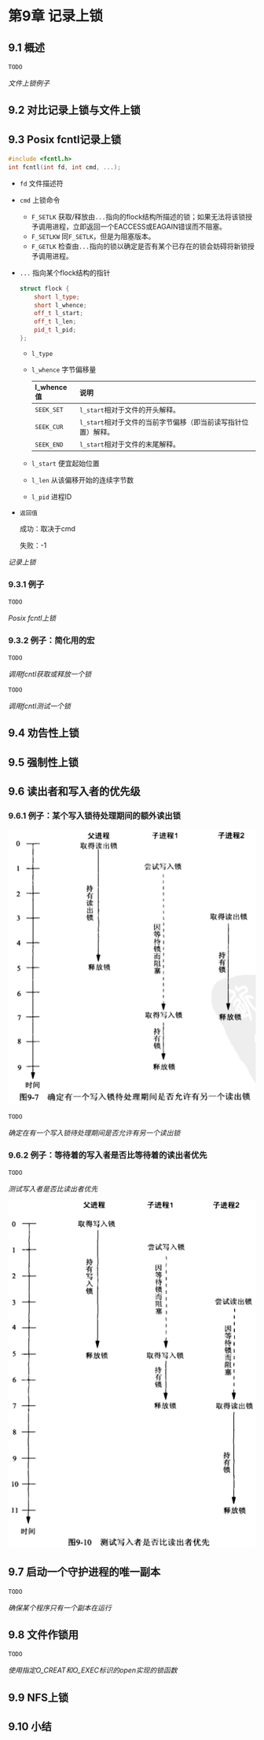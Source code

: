 # 第9章 记录上锁



## 9.1 概述

```c++
TODO
```

*文件上锁例子*



## 9.2 对比记录上锁与文件上锁



## 9.3 Posix fcntl记录上锁

```c++
#include <fcntl.h>
int fcntl(int fd, int cmd, ...);
```

- `fd` 文件描述符

- `cmd` 上锁命令

  - `F_SETLK` 获取/释放由`...`指向的flock结构所描述的锁；如果无法将该锁授予调用进程，立即返回一个EACCESS或EAGAIN错误而不阻塞。
  - `F_SETLKW` 同`F_SETLK`，但是为阻塞版本。
  - `F_GETLK` 检查由`...`指向的锁以确定是否有某个已存在的锁会妨碍将新锁授予调用进程。

- `...` 指向某个flock结构的指针

  ```c++
  struct flock {
      short l_type;
      short l_whence;
      off_t l_start;
      off_t l_len;
      pid_t l_pid;
  };
  ```

  - `l_type`

  - `l_whence` 字节偏移量

    | l_whence值 | 说明                                                         |
    | ---------- | ------------------------------------------------------------ |
    | `SEEK_SET` | `l_start`相对于文件的开头解释。                              |
    | `SEEK_CUR` | `l_start`相对于文件的当前字节偏移（即当前读写指针位置）解释。 |
    | `SEEK_END` | `l_start`相对于文件的末尾解释。                              |

  - `l_start` 便宜起始位置

  - `l_len` 从该偏移开始的连续字节数

  - `l_pid` 进程ID

- `返回值`

  成功：取决于cmd

  失败：-1

*记录上锁*

### 9.3.1 例子

```c++
TODO
```

*Posix fcntl上锁*

### 9.3.2 例子：简化用的宏

```c++
TODO
```

*调用fcntl获取或释放一个锁*

```c++
TODO
```

*调用fcntl测试一个锁*



## 9.4 劝告性上锁



## 9.5 强制性上锁



## 9.6 读出者和写入者的优先级

### 9.6.1 例子：某个写入锁待处理期间的额外读出锁

![9_7](res/9_7.png)

```c++
TODO
```

*确定在有一个写入锁待处理期间是否允许有另一个读出锁*

### 9.6.2 例子：等待着的写入者是否比等待着的读出者优先

```c++
TODO
```

*测试写入者是否比读出者优先*

![9_10](res/9_10.png)



## 9.7 启动一个守护进程的唯一副本

```c++
TODO
```

*确保某个程序只有一个副本在运行*



## 9.8 文件作锁用

```c++
TODO
```

*使用指定O_CREAT和O_EXEC标识的open实现的锁函数*



## 9.9 NFS上锁



## 9.10 小结

